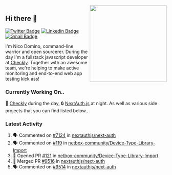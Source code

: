<img align="right" src="https://user-images.githubusercontent.com/7415984/172472491-91b16eac-fa22-4ecf-92df-d687139fd1f9.gif" width="240" />

## Hi there 👋

[![Twitter Badge](https://img.shields.io/badge/-@ndom91-1ca0f1?style=flat-square&labelColor=1ca0f1&logo=twitter&logoColor=white&link=https://twitter.com/ndom91)](https://twitter.com/ndom91) [![Linkedin Badge](https://img.shields.io/badge/-ndom91-blue?style=flat-square&logo=Linkedin&logoColor=white&link=https://www.linkedin.com/in/ndom91/)](https://www.linkedin.com/in/ndom91/) [![Gmail Badge](https://img.shields.io/badge/-yo@ndo.dev-c14438?style=flat-square&logo=mail.ru&logoColor=white&link=mailto:yo@ndo.dev)](mailto:yo@ndo.dev)

I'm Nico Domino, command-line warrior and open sourcerer. During the day I'm a fullstack javascript developer at [Checkly](https://checklyhq.com). Together with an awesome team, we're helping to make active monitoring and end-to-end web app testing kick ass!

### Currently Working On..

🦝 [Checkly](https://checklyhq.com) during the day, 🔒 [NextAuth.js](https://github.com/nextauthjs/next-auth) at night. As well as various side projects that you can find listed below..

<!--START_SECTION_PROFILE_VIEWS:readme-info-->
<!--END_SECTION_PROFILE_VIEWS:readme-info-->

<!--START_SECTION_DAILY_COMMIT:readme-info-->
<!--END_SECTION_DAILY_COMMIT:readme-info-->

<!--START_SECTION_WEEKLY_COMMIT:readme-info-->
<!--END_SECTION_WEEKLY_COMMIT:readme-info-->

### Latest Activity

<!--START_SECTION:activity-->
1. 🗣 Commented on [#7124](https://github.com/nextauthjs/next-auth/pull/7124#issuecomment-1874131457) in [nextauthjs/next-auth](https://github.com/nextauthjs/next-auth)
2. 🗣 Commented on [#119](https://github.com/netbox-community/Device-Type-Library-Import/issues/119#issuecomment-1874100028) in [netbox-community/Device-Type-Library-Import](https://github.com/netbox-community/Device-Type-Library-Import)
3. 💪 Opened PR [#121](https://github.com/netbox-community/Device-Type-Library-Import/pull/121) in [netbox-community/Device-Type-Library-Import](https://github.com/netbox-community/Device-Type-Library-Import)
4. 🎉 Merged PR [#9516](https://github.com/nextauthjs/next-auth/pull/9516) in [nextauthjs/next-auth](https://github.com/nextauthjs/next-auth)
5. 🗣 Commented on [#9514](https://github.com/nextauthjs/next-auth/pull/9514#issuecomment-1873684900) in [nextauthjs/next-auth](https://github.com/nextauthjs/next-auth)
<!--END_SECTION:activity-->
